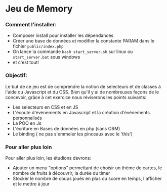 # Jeu de Memory

### Comment l'installer:
- Composer install pour installer les dépendances
- Créer une base de données et modifier la constante PARAM dans le fichier `public/index.php`
- On lance la commande `bash start_server.sh` sur linux ou `start_server.bat` sous windows
- et c'est tout!


### **Objectif:**

Le but de ce jeu est de comprendre la notion de selecteurs et de classes à l'aide du Javascript et du CSS.
Bien qu'il y ai de nombreuses façons de le concevoir, grâce à cet exercice nous réviserons les points suivants:
- Les selecteurs en CSS et en JS
- L'écoute d'évènements en Javascript et la création d'évènements personnalisés
- La POO en Js
- L'écriture en Bases de données en php (sans ORM)
- Le binding ( ne pas s'emmeler les pinceaux avec le 'this')

### **Pour aller plus loin**
Pour aller plus loin, les étudions devrons:
- Ajouter un menu "options" permettant de choisir un thème de cartes, le nombre de fruits à découvrir, la durée du timer
- Stocker le nombre de coups joués en plus du score en temps, l'afficher et le mettre à jour



